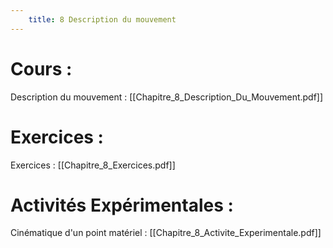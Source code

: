 ```yaml
---
	title: 8 Description du mouvement
---
```

# Cours :
Description du mouvement : [[Chapitre_8_Description_Du_Mouvement.pdf]]

# Exercices :
Exercices : [[Chapitre_8_Exercices.pdf]]

# Activités Expérimentales :
Cinématique d'un point matériel : [[Chapitre_8_Activite_Experimentale.pdf]]
